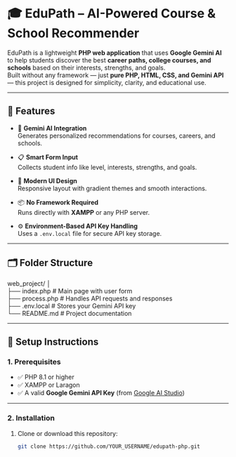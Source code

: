 # 🎓 EduPath – AI-Powered Course & School Recommender

EduPath is a lightweight **PHP web application** that uses **Google Gemini AI** to help students discover the best **career paths, college courses, and schools** based on their interests, strengths, and goals.  
Built without any framework — just **pure PHP, HTML, CSS, and Gemini API** — this project is designed for simplicity, clarity, and educational use.

---

## 🚀 Features

- 🧠 **Gemini AI Integration**  
  Generates personalized recommendations for courses, careers, and schools.

- 📋 **Smart Form Input**  
  Collects student info like level, interests, strengths, and goals.

- 🎨 **Modern UI Design**  
  Responsive layout with gradient themes and smooth interactions.

- 📦 **No Framework Required**  
  Runs directly with **XAMPP** or any PHP server.

- ⚙️ **Environment-Based API Key Handling**  
  Uses a `.env.local` file for secure API key storage.

---

## 🗂️ Folder Structure

web_project/
│<br >
├── index.php # Main page with user form<br >
├── process.php # Handles API requests and responses<br >
├── .env.local # Stores your Gemini API key<br >
└── README.md # Project documentation<br >

---

## 🔧 Setup Instructions

### 1. Prerequisites
- ✅ PHP 8.1 or higher  
- ✅ XAMPP or Laragon  
- ✅ A valid **Google Gemini API Key** (from [Google AI Studio](https://aistudio.google.com))

---

### 2. Installation

1. Clone or download this repository:
   ```bash
   git clone https://github.com/YOUR_USERNAME/edupath-php.git

